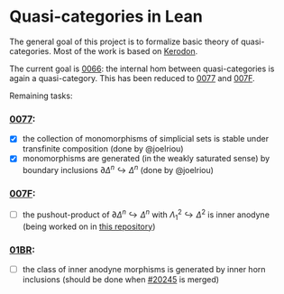 # Quasi-categories in Lean

The general goal of this project is to formalize basic theory of quasi-categories. Most of the work is based on [Kerodon](https://kerodon.net/).

The current goal is [0066](https://kerodon.net/tag/0066): the internal hom between quasi-categories is again a quasi-category. This has been reduced to [0077](https://kerodon.net/tag/0077) and [007F](https://kerodon.net/tag/007F).

Remaining tasks:

### [0077](https://kerodon.net/tag/0077):
- [x] the collection of monomorphisms of simplicial sets is stable under transfinite composition (done by @joelriou)
- [x] monomorphisms are generated (in the weakly saturated sense) by boundary inclusions $\partial\Delta^n \hookrightarrow \Delta^n$ (done by @joelriou)

### [007F](https://kerodon.net/tag/007F):
- [ ] the pushout-product of $\partial\Delta^n \hookrightarrow \Delta^n$ with $\Lambda^2_1 \hookrightarrow \Delta^2$ is inner anodyne (being worked on in [this repository](https://github.com/mckoen/topcat-model-category))

### [01BR](https://kerodon.net/tag/01BR):
- [ ] the class of inner anodyne morphisms is generated by inner horn inclusions (should be done when [#20245](https://github.com/leanprover-community/mathlib4/pull/20245) is merged)
